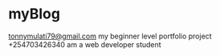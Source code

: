 # myBlog
tonnymulati79@gmail.com
my beginner level portfolio project 
+254703426340
am a web developer student 
